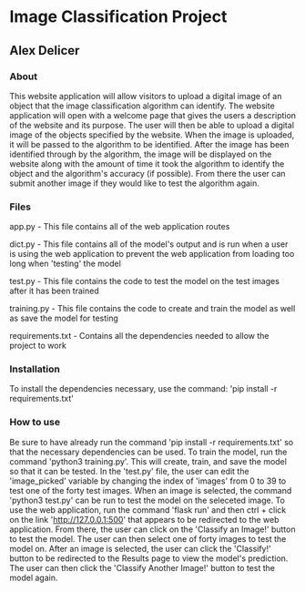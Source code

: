 # Image Classification Project

## Alex Delicer

### About

This website application will allow visitors to upload a digital image
of an object that the image classification algorithm can identify. The
website application will open with a welcome page that gives the users
a description of the website and its purpose. The user will then be able
to upload a digital image of the objects specified by the website. When
the image is uploaded, it will be passed to the algorithm to be identified.
After the image has been identified through by the algorithm, the image
will be displayed on the website along with the amount of time it took the
algorithm to identify the object and the algorithm's accuracy (if possible).
From there the user can submit another image if they would like to test the
algorithm again.

### Files

app.py - This file contains all of the web application routes

dict.py - This file contains all of the model's output and is run when
a user is using the web application to prevent the web application from
loading too long when 'testing' the model

test.py - This file contains the code to test the model on the test
images after it has been trained

training.py - This file contains the code to create and train the model
as well as save the model for testing

requirements.txt - Contains all the dependencies needed to allow the
project to work

### Installation

To install the dependencies necessary, use the command:
'pip install -r requirements.txt'

### How to use

Be sure to have already run the command 'pip install -r requirements.txt'
so that the necessary dependencies can be used. To train the model,
run the command 'python3 training.py'. This will create, train, and save
the model so that it can be tested. In the 'test.py' file, the user can
edit the 'image_picked' variable by changing the index of 'images' from
0 to 39 to test one of the forty test images. When an image is selected,
the command 'python3 test.py' can be run to test the model on the seleceted
image. 
To use the web application, run the command 'flask run' and then
ctrl + click on the link 'http://127.0.0.1:500' that appears to be
redirected to the web application. From there, the user can click on
the 'Classify an Image!' button to test the model. The user can then
select one of forty images to test the model on. After an image is
selected, the user can click the 'Classify!' button to be redirected
to the Results page to view the model's prediction. The user can then
click the 'Classify Another Image!' button to test the model again.